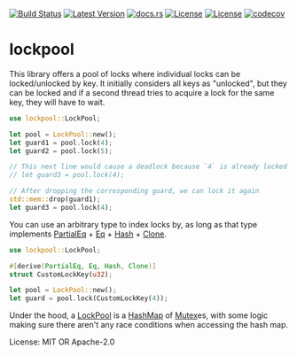 [![Build Status](https://github.com/smessmer/lockpool/actions/workflows/ci.yml/badge.svg)](https://github.com/smessmer/lockpool/actions/workflows/ci.yml)
[![Latest Version](https://img.shields.io/crates/v/lockpool.svg)](https://crates.io/crates/lockpool)
[![docs.rs](https://docs.rs/lockpool/badge.svg)](https://docs.rs/lockpool)
[![License](https://img.shields.io/badge/license-MIT-blue.svg)](https://github.com/smessmer/lockpool/blob/master/LICENSE-MIT)
[![License](https://img.shields.io/badge/license-APACHE-blue.svg)](https://github.com/smessmer/lockpool/blob/master/LICENSE-APACHE)
[![codecov](https://codecov.io/gh/smessmer/lockpool/branch/master/graph/badge.svg?token=FRSBH7YYA9)](https://codecov.io/gh/smessmer/lockpool)

# lockpool

This library offers a pool of locks where individual locks can be locked/unlocked by key.
It initially considers all keys as "unlocked", but they can be locked
and if a second thread tries to acquire a lock for the same key, they will have to wait.

```rust
use lockpool::LockPool;

let pool = LockPool::new();
let guard1 = pool.lock(4);
let guard2 = pool.lock(5);

// This next line would cause a deadlock because `4` is already locked
// let guard3 = pool.lock(4);

// After dropping the corresponding guard, we can lock it again
std::mem::drop(guard1);
let guard3 = pool.lock(4);
```

You can use an arbitrary type to index locks by, as long as that type implements [PartialEq](https://docs.rs/tokenpool/latest/binary_layout/struct.PartialEq.html) + [Eq](https://docs.rs/tokenpool/latest/binary_layout/struct.Eq.html) + [Hash](https://docs.rs/tokenpool/latest/binary_layout/struct.Hash.html) + [Clone](https://docs.rs/tokenpool/latest/binary_layout/struct.Clone.html).

```rust
use lockpool::LockPool;

#[derive(PartialEq, Eq, Hash, Clone)]
struct CustomLockKey(u32);

let pool = LockPool::new();
let guard = pool.lock(CustomLockKey(4));
```

Under the hood, a [LockPool](https://docs.rs/tokenpool/latest/binary_layout/struct.LockPool.html) is a [HashMap](https://docs.rs/tokenpool/latest/binary_layout/struct.HashMap.html) of [Mutex](https://docs.rs/tokenpool/latest/binary_layout/struct.Mutex.html)es, with some logic making sure there aren't any race conditions when accessing the hash map.

License: MIT OR Apache-2.0
